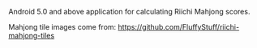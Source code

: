 Android 5.0 and above application for calculating Riichi Mahjong scores.

Mahjong tile images come from: https://github.com/FluffyStuff/riichi-mahjong-tiles
